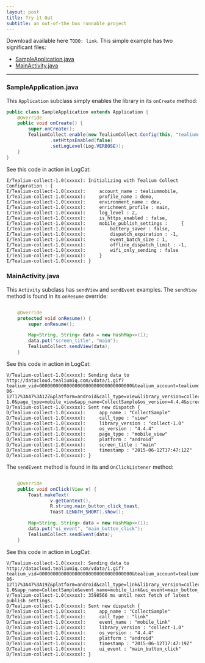 ```yaml
---
layout: post
title: Try it Out
subtitle: an out-of-the box runnable project 
---
```


Download available here ```TODO: link```. This simple example has two significant files:

* [SampleApplication.java](try-it-out.html#sampleapplication)
* [MainActivity.java](try-it-out.html#mainactivity)

<hr/>

<!--more--> 

### <span id="sampleapplication"/> SampleApplication.java

This ```Application``` subclass simply enables the library in its ```onCreate``` method: 

```java
public class SampleApplication extends Application {
    @Override
    public void onCreate() {
        super.onCreate();
        TealiumCollect.enable(new TealiumCollect.Config(this, "tealiummobile", "demo", "dev")
                .setHttpsEnabled(false)
                .setLogLevel(Log.VERBOSE));
    }
}
```

See this code in action in LogCat:

```
I/Tealium-collect-1.0(xxxxx): Initializing with Tealium Collect Configuration : {
I/Tealium-collect-1.0(xxxxx):     account_name : tealiummobile,
I/Tealium-collect-1.0(xxxxx):     profile_name : demo,
I/Tealium-collect-1.0(xxxxx):     environment_name : dev,
I/Tealium-collect-1.0(xxxxx):     enrichment_profile : main,
I/Tealium-collect-1.0(xxxxx):     log_level : 2,
I/Tealium-collect-1.0(xxxxx):     is_https_enabled : false,
I/Tealium-collect-1.0(xxxxx):     mobile_publish_settings :     {
I/Tealium-collect-1.0(xxxxx):         battery_saver : false,
I/Tealium-collect-1.0(xxxxx):         dispatch_expiration : -1,
I/Tealium-collect-1.0(xxxxx):         event_batch_size : 1,
I/Tealium-collect-1.0(xxxxx):         offline_dispatch_limit : -1,
I/Tealium-collect-1.0(xxxxx):         wifi_only_sending : false
I/Tealium-collect-1.0(xxxxx):     }
I/Tealium-collect-1.0(xxxxx): }
```

### <span id="mainactivity"/> MainActivity.java

This ```Activity``` subclass has ```sendView``` and ```sendEvent``` examples. The ```sendView``` method is found in its ```onResume``` override:

```java

    @Override
    protected void onResume() {
        super.onResume();

        Map<String, String> data = new HashMap<>(1);
        data.put("screen_title", "main");
        TealiumCollect.sendView(data);
    }
```

See this code in action in LogCat:

```
V/Tealium-collect-1.0(xxxxx): Sending data to http://datacloud.tealiumiq.com/vdata/i.gif?tealium_vid=0000000000000000000000000000000000&tealium_account=tealiummobile&tealium_profile=main&timestamp=2015-06-12T17%3A47%3A12Z&platform=android&call_type=view&library_version=collect-1.0&page_type=mobile_view&app_name=CollectSample&os_version=4.4.4&screen_title=main
D/Tealium-collect-1.0(xxxxx): Sent new dispatch {
D/Tealium-collect-1.0(xxxxx):     app_name : "CollectSample"
D/Tealium-collect-1.0(xxxxx):     call_type : "view"
D/Tealium-collect-1.0(xxxxx):     library_version : "collect-1.0"
D/Tealium-collect-1.0(xxxxx):     os_version : "4.4.4"
D/Tealium-collect-1.0(xxxxx):     page_type : "mobile_view"
D/Tealium-collect-1.0(xxxxx):     platform : "android"
D/Tealium-collect-1.0(xxxxx):     screen_title : "main"
D/Tealium-collect-1.0(xxxxx):     timestamp : "2015-06-12T17:47:12Z"
D/Tealium-collect-1.0(xxxxx): }
```

The ```sendEvent``` method is found in its and ```OnClickListener``` method:

```java

    @Override
    public void onClick(View v) {
        Toast.makeText(
                v.getContext(),
                R.string.main_button_click_toast,
                Toast.LENGTH_SHORT).show();

        Map<String, String> data = new HashMap<>(1);
        data.put("ui_event", "main_button_click");
        TealiumCollect.sendEvent(data);
    }

```

See this code in action in LogCat:

```
V/Tealium-collect-1.0(xxxxx): Sending data to http://datacloud.tealiumiq.com/vdata/i.gif?tealium_vid=0000000000000000000000000000000000&tealium_account=tealiummobile&tealium_profile=main&timestamp=2015-06-12T17%3A47%3A19Z&platform=android&call_type=link&library_version=collect-1.0&app_name=CollectSample&event_name=mobile_link&ui_event=main_button_click&os_version=4.4.4
V/Tealium-collect-1.0(xxxxx): 3598566 ms until next fetch of latest publish settings.
D/Tealium-collect-1.0(xxxxx): Sent new dispatch {
D/Tealium-collect-1.0(xxxxx):     app_name : "CollectSample"
D/Tealium-collect-1.0(xxxxx):     call_type : "link"
D/Tealium-collect-1.0(xxxxx):     event_name : "mobile_link"
D/Tealium-collect-1.0(xxxxx):     library_version : "collect-1.0"
D/Tealium-collect-1.0(xxxxx):     os_version : "4.4.4"
D/Tealium-collect-1.0(xxxxx):     platform : "android"
D/Tealium-collect-1.0(xxxxx):     timestamp : "2015-06-12T17:47:19Z"
D/Tealium-collect-1.0(xxxxx):     ui_event : "main_button_click"
D/Tealium-collect-1.0(xxxxx): }
```